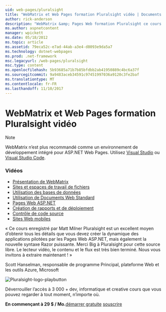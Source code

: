 ```yaml
---
uid: web-pages/pluralsight
title: "WebMatrix et Web Pages formation Pluralsight vidéo | Documents Microsoft"
author: rick-anderson
description: "WebMatrix &amp; Pages Web formation Pluralsight ce cours approfondi recevrez vous en cours d’exécution avec WebMatrix et ASP.NET Web Pages. Il traite everythi..."
ms.author: aspnetcontent
manager: wpickett
ms.date: 05/18/2012
ms.topic: article
ms.assetid: 79eca52c-e7ad-44ab-a3e4-d8093e9da5a7
ms.technology: dotnet-webpages
ms.prod: .net-framework
msc.legacyurl: /web-pages/pluralsight
msc.type: content
ms.openlocfilehash: 5b93685a71b7b85bfdbb2ab41950889c4bc6a37f
ms.sourcegitcommit: 9a9483aceb34591c97451997036a9120c3fe2baf
ms.translationtype: MT
ms.contentlocale: fr-FR
ms.lasthandoff: 11/10/2017
---
```

<a name="webmatrix-and-web-pages-video-training-from-pluralsight"></a>WebMatrix et Web Pages formation Pluralsight vidéo
====================

> [!NOTE] 
> WebMatrix n’est plus recommandé comme un environnement de développement intégré pour ASP.NET Web Pages. Utilisez [Visual Studio](xref:aspnet/web-pages/overview/getting-started/program-asp-net-web-pages-in-visual-studio) ou [Visual Studio Code](https://code.visualstudio.com/).

### <a name="videos"></a>Vidéos

- [Présentation de WebMatrix](https://pluralsight.com/training/Player?author=matt-milner&name=webmatrix-introduction-m1&mode=live&clip=0&course=webmatrix-introduction)
- [Sites et espaces de travail de fichiers](https://pluralsight.com/training/Player?author=matt-milner&name=webmatrix-introduction-m2&mode=live&clip=0&course=webmatrix-introduction)
- [Utilisation des bases de données](https://pluralsight.com/training/Player?author=matt-milner&name=webmatrix-introduction-m3&mode=live&clip=0&course=webmatrix-introduction)
- [Utilisation de Documents Web Standard](https://pluralsight.com/training/Player?author=matt-milner&name=webmatrix-introduction-m4&mode=live&clip=0&course=webmatrix-introduction)
- [Pages Web ASP.NET](https://pluralsight.com/training/Player?author=matt-milner&name=webmatrix-introduction-m5&mode=live&clip=0&course=webmatrix-introduction)
- [Création de rapports et de déploiement](https://pluralsight.com/training/Player?author=matt-milner&name=webmatrix-introduction-m8&mode=live&clip=0&course=webmatrix-introduction)
- [Contrôle de code source](https://pluralsight.com/training/Player?author=matt-milner&name=webmatrix-introduction-m9&mode=live&clip=0&course=webmatrix-introduction)
- [Sites Web mobiles](https://pluralsight.com/training/Player?author=matt-milner&name=webmatrix-introduction-m10&mode=live&clip=0&course=webmatrix-introduction)


« Ce cours enregistré par Matt Milner Pluralsight est un excellent moyen d’obtenir tous les détails que vous devez créer la dynamique des applications pilotées par les Pages Web ASP.NET, mais également la nouvelle syntaxe Razor puissante. Merci Big à Pluralsight pour cette source libre. Le lecteur vidéo, le contenu et le flux est très bien terminé. Nous vous invitons à extraire maintenant ! »

Scott Hanselman, responsable de programme Principal, plateforme Web et les outils Azure, Microsoft


![Pluralsight-logo-playbutton](pluralsight/_static/image1.png)

Déverrouiller l’accès à 3 000 + dev, informatique et creative cours que vous pouvez regarder à tout moment, n’importe où.

**En commençant à 29 $ / Mo.**[démarrer gratuite](https://pluralsight.com/microsoft/olt/subscribe/SubscriptionRedirector.aspx?freetrial=true&amp;utm_source=microsoft&amp;utm_medium=sponsored-page&amp;utm_content=webmatrix&amp;utm_campaign=microsoft-sponsored-course) [souscrire](https://pluralsight.com/microsoft/OLT/subscriptions.aspx?utm_source=microsoft&amp;utm_medium=sponsored-page&amp;utm_content=webmatrix&amp;utm_campaign=microsoft-sponsored-course)
